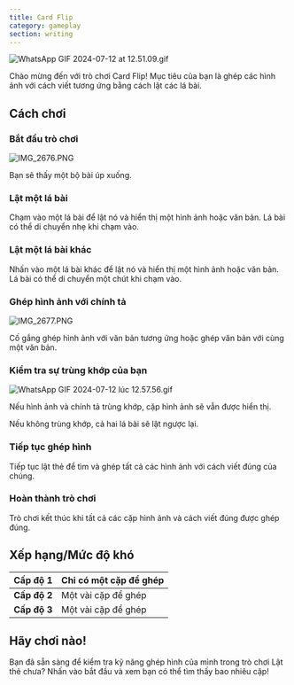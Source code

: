 ```yaml
---
title: Card Flip
category: gameplay
section: writing
---
```

![WhatsApp GIF 2024-07-12 at 12.51.09.gif](https://help.Studycat.com/hc/article_attachments/34968069193497)

Chào mừng đến với trò chơi Card Flip! Mục tiêu của bạn là ghép các hình ảnh với cách viết tương ứng bằng cách lật các lá bài.

## Cách chơi

### Bắt đầu trò chơi

![IMG_2676.PNG](https://help.Studycat.com/hc/article_attachments/34822508065177)

Bạn sẽ thấy một bộ bài úp xuống.

### Lật một lá bài

Chạm vào một lá bài để lật nó và hiển thị một hình ảnh hoặc văn bản. Lá bài có thể di chuyển nhẹ khi chạm vào.

### Lật một lá bài khác

Nhấn vào một lá bài khác để lật nó và hiển thị một hình ảnh hoặc văn bản. Lá bài có thể di chuyển một chút khi chạm vào.

### Ghép hình ảnh với chính tả

![IMG_2677.PNG](https://help.Studycat.com/hc/article_attachments/34822508072729)

Cố gắng ghép hình ảnh với văn bản tương ứng hoặc ghép văn bản với cùng một văn bản.

### Kiểm tra sự trùng khớp của bạn

![WhatsApp GIF 2024-07-12 lúc 12.57.56.gif](https://help.Studycat.com/hc/article_attachments/34968069197081)

Nếu hình ảnh và chính tả trùng khớp, cặp hình ảnh sẽ vẫn được hiển thị.

Nếu không trùng khớp, cả hai lá bài sẽ lật ngược lại.

### Tiếp tục ghép hình

Tiếp tục lật thẻ để tìm và ghép tất cả các hình ảnh với cách viết đúng của chúng.

### Hoàn thành trò chơi

Trò chơi kết thúc khi tất cả các cặp hình ảnh và cách viết đúng được ghép đúng.

## Xếp hạng/Mức độ khó

| **Cấp độ 1** | Chỉ có một cặp để ghép |
| --- | --- |
| **Cấp độ 2** | Một vài cặp để ghép |
| **Cấp độ 3** | Một vài cặp để ghép |

## Hãy chơi nào!

Bạn đã sẵn sàng để kiểm tra kỹ năng ghép hình của mình trong trò chơi Lật thẻ chưa? Nhấn vào bắt đầu và xem bạn có thể tìm thấy bao nhiêu cặp!
